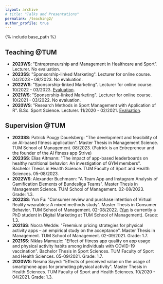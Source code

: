 ```yaml
---
layout: archive
# title: "Talks and Presentations"
permalink: /teaching2/
author_profile: true
---
```

{% include base_path %}


## Teaching @TUM
* <b>2023WS</b>: "Entrepreneurship and Management in Healthcare and Sport". Lecturer. No evaluation.
* <b>2023SS</b>: "Sponsorship-linked Marketing". Lecturer for online course. 04/2023 - 08/2023. No evaluation.
* <b>2022WS</b>: "Sponsorship-linked Marketing". Lecturer for online course. 10/2022 - 03/2023. [Evaluation](https://yanxiang-yang.github.io/files/WS22.pdf).
* <b>2021WS</b>: "Sponsorship-linked Marketing". Lecturer for online course. 10/2021 - 03/2022. No evaluation.
* <b>2020WS</b>: "Research Methods in Sport Management with Application of R". B.Sc. Sport Science. Lecturer. 11/2020 - 02/2021. [Evaluation](https://yanxiang-yang.github.io/files/WS21.pdf).

## Supervision @TUM
* <b>2023SS</b>: Patrick Pougy Dauelsberg: "The development and feasibility of an AI-based fitness application". Master Thesis in Management Science. TUM School of Management. 08/2023. (Patrick is an Entrepreneur and the founder of the AI fitness app Strive)
* <b>2023SS</b>: Elias Altmann: "The impact of app-based leaderboards on healthy nutritional behavior: An investigation of GYM members". Bachelor Thesis in Health Science. TUM Faculty of Sport and Health Sciences. 05-08/2023.
* <b>2022WS</b>: Alexander Buchmann: "A Team App and Instagram Analysis of Gamification Elements of Bundesliga Teams". Master Thesis in Management Science. TUM School of Management. 02-08/2023. Grade: 1.3.
* <b>2022SS</b>: Yun Fu: "Consumer review and purchase intention of Virtual Reality wearables: A mixed methods study". Master Thesis in Consumer Behavior. TUM School of Management. 02-08/2022. ([Yun](https://www.linkedin.com/in/june-yun-fu/) is currently a PhD student in Digital Marketing at TUM School of Management). Grade: 1.3.
* <b>2021SS</b>: Noora Wedde: "Freemium pricing strategies for physical activity apps – an empirical study on the acceptance". Master Thesis in Management. TUM School of Management. 02-09/2021. Grade: 1.7.
* <b>2021SS</b>: Niklas Mamuzic: "Effect of fitness app quality on app usage and physical activity habits among individuals with COVID-19 vaccination". Bachelor Thesis in Sport Sciences. TUM Faculty of Sport and Health Sciences. 05-09/2021. Grade: 1.7.
* <b>2020WS</b>: Nesma Sayed: "Effects of perceived value on the usage of smartphone apps for promoting physical activity". Master Thesis in Health Sciences. TUM Faculty of Sport and Health Sciences. 10/2020 - 04/2021. Grade: 1.3.



